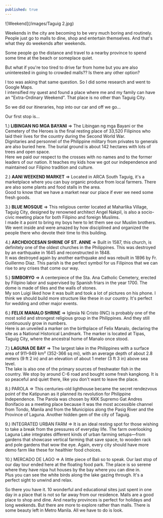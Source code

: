 ```yaml
---
published: true
---
```

![Weekend](/images/Taguig 2.jpg)

Weekends in the city are becoming to be very much boring and routinely.   
People just go to malls to dine, shop and entertain themselves. And that's what they do weekends after weekends.

Some people go the distance and travel to a nearby province to spend some time at the beach or someplace quiet. 

But what if you're too tired to drive far from home but you are also uninterested in going to crowded malls?? Is there any other option?

I too was asking that same question. So I did some research and went to Google Maps.   
I intensified my quest and found a place where me and my family can have an "Extra-Ordinary Weekend". 
That place is no other than Taguig City.

So we did our itineraries, hop into our car and off we go...

Our first stop is...

1.) **LIBINGAN NG MGA BAYANI**
=> The Libingan ng mga Bayani or the Cemetery of the Heroes is the final resting place of 33,520 Filipinos who laid their lives for the country during the Second World War.   
Dignitaries and personnel of the Philippine military from privates to generals are also buried here.
The burial ground is about 142 hectares with lots of trees and open space.   
Here we paid our respect to the crosses with no names and to the former leaders of our nation.
It teaches my kids how we got our independence and maintained our Filipino tradition and culture.

2.) **AANI WEEKEND MARKET**
=> Located in ARCA South Taguig, it's a marketplace where you can buy organic produce from local farmers. There are also some plants and food stalls in the area.   
Good to know that we have a market near our place if ever we need some fresh goods.

3.) **BLUE MOSQUE**
=> This religious center located at Maharlika Village, Taguig City, designed by renowned architect Angel Nakpil, is also a socio-civic meeting place for both Filipino and foreign Muslims.   
I made it a point to bring my boys here to let them see our Muslim brothers. We went inside and were amazed by how disciplined and organized the people there who devote their time to this building.  

4.) **ARCHDIOCESAN SHRINE OF ST. ANNE**
=> Built in 1587, this church, is definitely one of the oldest churches in the Philippines. This was destroyed by an earthquake in 1645 and reconstructed in 1848.   
It was destroyed again by another earthquake and was rebuilt in 1896 by Fr. Guillermo Diaz. 
This parish is the perfect symbol for us Filipinos that we can rise to any crises that come our way. 

5.) **SIMBORYO**
=> A centerpiece of the Sta. Ana Catholic Cemetery, erected by Filipino labor and supervised by Spanish friars in the year 1700. The dome is made of tiles and the walls of stones.   
My son Luigi liked how it was built and took a lot of pictures on his phone. 
I think we should build more structure like these in our country. It's perfect for wedding and other major events.

6.) **FELIX MANALO SHRINE**
=> Iglesia Ni Cristo (INC) is probably one of the most solid and strongest religious group in the Philippines. And they still continuously grow in numbers.   
Here is an unveiled a marker on the birthplace of Felix Manalo, declaring the site as a National Historical Landmark. The marker is located at Tipas, Taguig City, where the ancestral home of Manalo once stood.

7.) **LAGUNA DE BAY**
=> The largest lake in the Philippines with a surface area of 911–949 km² (352-366 sq mi), with an average depth of about 2.8 meters (9 ft 2 in) and an elevation of about 1 meter (3 ft 3 in) above sea level.   
The lake is also one of the primary sources of freshwater fish in the country.
We stop by around C-6 road and bought some fresh kangkong. 
It is so peaceful and quiet there, like you don't want to leave the place.

8.) PAROLA
=> This centuries-old lighthouse became the secret rendezvous point of the Katipunan as it planned its revolution for Philippine Independence. The Parola was chosen by KKK Supremo Gat Andres Bonifacio as a meeting place because it was the most accessible channel from Tondo, Manila and from the Municipios along the Pasig River and the Province of Laguna.
Another hidden gem of the city of Taguig.

9.) INTEGRATED URBAN FARM
=> It is an ideal resting spot for those wishing to take a break from the pressures of everyday life. The farm overlooking Laguna Lake integrates different kinds of urban farming setups—from gardens that showcase vertical farming that save space, to wooden rack and pole gardens that wow the eye.
Again, every city should have more demo farm like these for healthier food choices.

10.)  MERCADO DE LAGO
=> A little piece of Bali so to speak. Our last stop of our day tour ended here at the floating food park. The place is so serene where they have nipa hut houses by the bay where you can dine in.  
Plus you can see the white birds along the lake gazing through. It's a perfect sight to unwind and relax. 

So there you have it. 10 wonderful and educational sites just spent in one day in a place that is not so far away from our residence. 
Malls are a good place to shop and dine. And nearby provinces is perfect for holidays and long weekends. 
But there are more to explore rather than malls. 
There is some beauty left in Metro Manila. All we have to do is look. 

